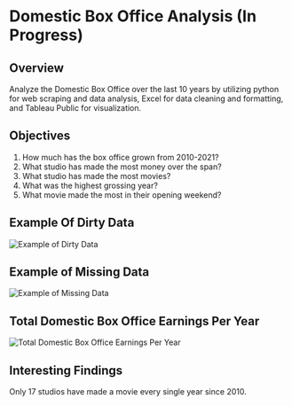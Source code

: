# Domestic Box Office Analysis (In Progress)
## Overview 
Analyze the Domestic Box Office over the last 10 years by utilizing python for web scraping and data analysis, Excel for data cleaning and formatting, and Tableau Public for visualization.  

## Objectives
1. How much has the box office grown from 2010-2021?
2. What studio has made the most money over the span?
3. What studio has made the most movies?
4. What was the highest grossing year?
5. What movie made the most in their opening weekend?

## Example Of Dirty Data
![Example of Dirty Data](https://user-images.githubusercontent.com/100823027/192124433-5dd5c57f-616a-4a3b-bf80-837ebffad2ce.PNG)
## Example of Missing Data
![Example of Missing Data](https://user-images.githubusercontent.com/100823027/192124437-2c1e65a0-835b-422a-a357-8343169eb254.PNG)
## Total Domestic Box Office Earnings Per Year
![Total Domestic Box Office Earnings Per Year](https://user-images.githubusercontent.com/100823027/192124430-6fa24fda-68ca-4d05-b3df-e979b5e1a53d.PNG)


## Interesting Findings
Only 17 studios have made a movie every single year since 2010.
